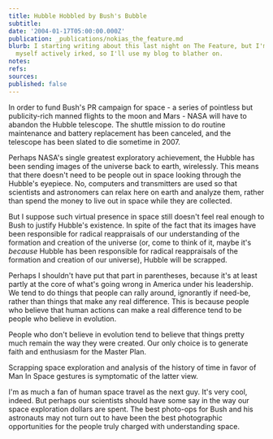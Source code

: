 ```yaml
---
title: Hubble Hobbled by Bush's Bubble
subtitle: 
date: '2004-01-17T05:00:00.000Z'
publication: _publications/nokias_the_feature.md
blurb: I starting writing about this last night on The Feature, but I'm still finding
  myself actively irked, so I'll use my blog to blather on.
notes: 
refs: 
sources: 
published: false
---
```

In order to fund Bush's PR campaign for space - a series of pointless but publicity-rich manned flights to the moon and Mars - NASA will have to abandon the Hubble telescope. The shuttle mission to do routine maintenance and battery replacement has been canceled, and the telescope has been slated to die sometime in 2007.

Perhaps NASA's single greatest exploratory achievement, the Hubble has been sending images of the universe back to earth, wirelessly. This means that there doesn't need to be people out in space looking through the Hubble's eyepiece. No, computers and transmitters are used so that scientists and astronomers can relax here on earth and analyze them, rather than spend the money to live out in space while they are collected.

But I suppose such virtual presence in space still doesn't feel real enough to Bush to justify Hubble's existence. In spite of the fact that its images have been responsible for radical reappraisals of our understanding of the formation and creation of the universe (or, come to think of it, maybe it's *because* Hubble has been responsible for radical reappraisals of the formation and creation of our universe), Hubble will be scrapped.

Perhaps I shouldn't have put that part in parentheses, because it's at least partly at the core of what's going wrong in America under his leadership. We tend to do things that people can rally around, ignorantly if need-be, rather than things that make any real difference. This is because people who believe that human actions can make a real difference tend to be people who believe in evolution.

People who don't believe in evolution tend to believe that things pretty much remain the way they were created. Our only choice is to generate faith and enthusiasm for the Master Plan.

Scrapping space exploration and analysis of the history of time in favor of Man In Space gestures is symptomatic of the latter view.

I'm as much a fan of human space travel as the next guy. It's very cool, indeed. But perhaps our scientists should have some say in the way our space exploration dollars are spent. The best photo-ops for Bush and his astronauts may not turn out to have been the best photographic opportunities for the people truly charged with understanding space.
